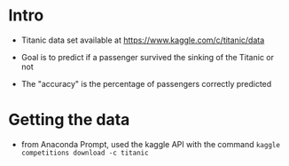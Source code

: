 # Intro

- Titanic data set available at https://www.kaggle.com/c/titanic/data 

- Goal is to predict if a passenger survived the sinking of the Titanic or not

- The "accuracy" is the percentage of passengers correctly predicted



# Getting the data

- from Anaconda Prompt, used the kaggle API with the command `kaggle competitions download -c titanic`



